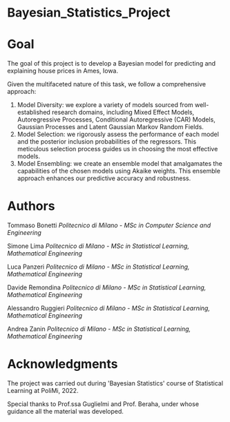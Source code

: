 # Bayesian_Statistics_Project

# Goal

The goal of this project is to develop a Bayesian model for predicting and explaining house prices in Ames, Iowa.

Given the multifaceted nature of this task, we follow a comprehensive approach: 
1. Model Diversity: we explore a variety of models sourced from well-established research domains, including Mixed Effect Models, Autoregressive Processes, Conditional Autoregressive (CAR) Models, Gaussian Processes and Latent Gaussian Markov Random Fields.
2. Model Selection: we rigorously assess the performance of each model and the posterior inclusion probabilities of the regressors. This meticulous selection process guides us in choosing the most effective models.
3. Model Ensembling: we create an ensemble model that amalgamates the capabilities of the chosen models using Akaike weights. This ensemble approach enhances our predictive accuracy and robustness.

# Authors

Tommaso Bonetti   *Politecnico di Milano - MSc in Computer Science and Engineering*

Simone Lima    *Politecnico di Milano - MSc in Statistical Learning, Mathematical Engineering*

Luca Panzeri    *Politecnico di Milano - MSc in Statistical Learning, Mathematical Engineering*

Davide Remondina    *Politecnico di Milano - MSc in Statistical Learning, Mathematical Engineering*

Alessandro Ruggieri    *Politecnico di Milano - MSc in Statistical Learning, Mathematical Engineering*

Andrea Zanin    *Politecnico di Milano - MSc in Statistical Learning, Mathematical Engineering*

# Acknowledgments

The project was carried out during 'Bayesian Statistics' course of Statistical Learning at PoliMi, 2022. 

Special thanks to Prof.ssa Guglielmi and Prof. Beraha, under whose guidance all the material was developed.


